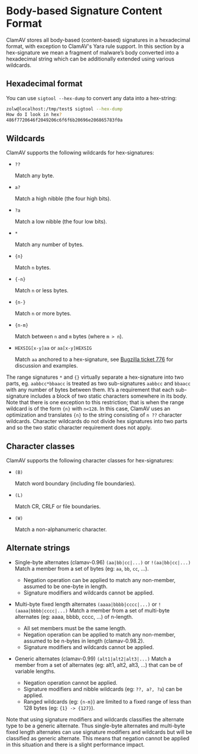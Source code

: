 # Body-based Signature Content Format

ClamAV stores all body-based (content-based) signatures in a hexadecimal format, with exception to ClamAV's Yara rule support. In this section by a hex-signature we mean a fragment of malware’s body converted into a hexadecimal string which can be additionally extended using various wildcards.

## Hexadecimal format

You can use `sigtool --hex-dump` to convert any data into a hex-string:

```bash
zolw@localhost:/tmp/test$ sigtool --hex-dump
How do I look in hex?
486f7720646f2049206c6f6f6b20696e206865783f0a
```

## Wildcards

ClamAV supports the following wildcards for hex-signatures:

- `??`

  Match any byte.

- `a?`

  Match a high nibble (the four high bits).

- `?a`

  Match a low nibble (the four low bits).

- `*`

  Match any number of bytes.

- `{n}`

  Match `n` bytes.

- `{-n}`

  Match `n` or less bytes.

- `{n-}`

  Match `n` or more bytes.

- `{n-m}`

  Match between `n` and `m` bytes (where `m > n`).

- `HEXSIG[x-y]aa` or `aa[x-y]HEXSIG`

  Match `aa` anchored to a hex-signature, see [Bugzilla ticket 776](https://bugzilla.clamav.net/show_bug.cgi?id=776) for discussion and
  examples.

The range signatures `*` and `{}` virtually separate a hex-signature into two parts, eg. `aabbcc*bbaacc` is treated as two sub-signatures `aabbcc` and `bbaacc` with any number of bytes between them. It’s a requirement that each sub-signature includes a block of two static characters somewhere in its body. Note that there is one exception to this restriction; that is when the range wildcard is of the form `{n}` with `n<128`. In this case, ClamAV uses an optimization and translates `{n}` to the string consisting of `n ??` character wildcards. Character wildcards do not divide hex signatures into two parts and so the two static character requirement does not apply.

## Character classes

ClamAV supports the following character classes for hex-signatures:

- `(B)`

  Match word boundary (including file boundaries).

- `(L)`

  Match CR, CRLF or file boundaries.

- `(W)`

  Match a non-alphanumeric character.

## Alternate strings

- Single-byte alternates (clamav-0.96) `(aa|bb|cc|...)` or `!(aa|bb|cc|...)` Match a member from a set of bytes (eg: `aa`, `bb`, `cc`, ...).
  - Negation operation can be applied to match any non-member, assumed to be one-byte in length.
  - Signature modifiers and wildcards cannot be applied.

- Multi-byte fixed length alternates `(aaaa|bbbb|cccc|...)` or `!(aaaa|bbbb|cccc|...)` Match a member from a set of multi-byte alternates (eg: aaaa, bbbb, cccc, ...) of n-length.
  - All set members must be the same length.
  - Negation operation can be applied to match any non-member, assumed to be n-bytes in length (clamav-0.98.2).
  - Signature modifiers and wildcards cannot be applied.

- Generic alternates (clamav-0.99) `(alt1|alt2|alt3|...)` Match a member from a set of alternates (eg: alt1, alt2, alt3, ...) that can be of variable lengths.
  - Negation operation cannot be applied.
  - Signature modifiers and nibble wildcards (eg: `??, a?, ?a`) can be applied.
  - Ranged wildcards (eg: `{n-m}`) are limited to a fixed range of less than 128 bytes (eg: `{1} -> {127}`).

Note that using signature modifiers and wildcards classifies the alternate type to be a generic alternate. Thus single-byte alternates and multi-byte fixed length alternates can use signature modifiers and wildcards but will be classified as generic alternate. This means that negation cannot be applied in this situation and there is a slight performance impact.
